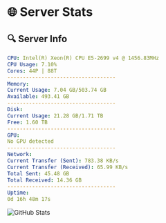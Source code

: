 # 🌐 Server Stats
## 🔍 Server Info
```yaml
CPU: Intel(R) Xeon(R) CPU E5-2699 v4 @ 1456.83MHz
CPU Usage: 7.10%
Cores: 44P | 88T
-----------------------------------
Memory:
Current Usage: 7.04 GB/503.74 GB
Available: 493.41 GB
-----------------------------------
Disk:
Current Usage: 21.28 GB/1.71 TB
Free: 1.60 TB
-----------------------------------
GPU:
No GPU detected
-----------------------------------
Network:
Current Transfer (Sent): 783.38 KB/s
Current Transfer (Received): 65.99 KB/s
Total Sent: 45.48 GB
Total Received: 14.36 GB
-----------------------------------
Uptime:
0d 16h 48m 17s
```
![GitHub Stats](https://img.shields.io/badge/Updated-2025-04-20_09:57:05-blue)